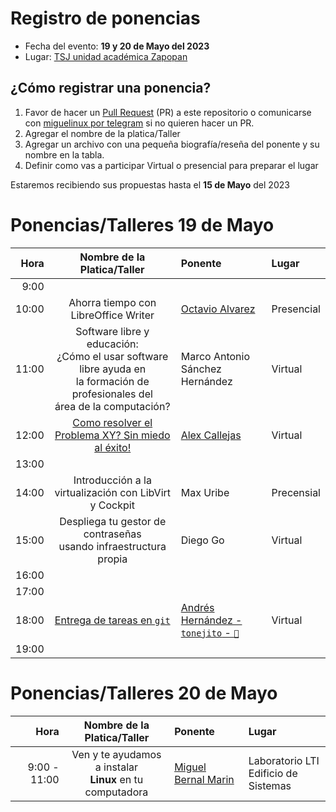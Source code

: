 # Registro de ponencias

* Fecha del evento: **19 y 20 de Mayo del 2023**
* Lugar: [TSJ unidad académica Zapopan](https://goo.gl/maps/8fyaXKKnY9jaHaXB8)

## ¿Cómo registrar una ponencia?

1. Favor de hacer un [Pull Request](https://github.com/lnxzpn/eventos/pulls) (PR) a
   este repositorio o comunicarse con
   [miguelinux por telegram](https://t.me/miguelinux) si no quieren
   hacer un PR.
2. Agregar el nombre de la platica/Taller
3. Agregar un archivo con una pequeña biografía/reseña del ponente
   y su nombre en la tabla.
4. Definir como vas a participar Virtual o presencial para preparar el lugar

Estaremos recibiendo sus propuestas hasta el **15 de Mayo** del 2023

# Ponencias/Talleres 19 de Mayo

| Hora  | Nombre de la Platica/Taller | Ponente | Lugar |
| ---:  |           :---:             | :---    | :---  |
|  9:00 |  |  |  |
| 10:00 | Ahorra tiempo con LibreOffice Writer | [Octavio Alvarez](alvarezp.md) | Presencial |
| 11:00 | Software libre y educación: <br> ¿Cómo el usar software libre ayuda en <br> la formación de profesionales del <br> área de la computación? | Marco Antonio <br> Sánchez Hernández | Virtual |
| 12:00 | [Como resolver el Problema XY? Sin miedo al éxito!](https://darkaxl017.fedorapeople.org/slides/Una_serie_de_eventos_inesperados_-_XY_Problem_-_FLISoL_2023.pdf) | [Alex Callejas](alexcallejas.md) | Virtual |
| 13:00 |  |  |  |
| 14:00 | Introducción a la virtualización con LibVirt y Cockpit | Max Uribe | Precensial |
| 15:00 | Despliega tu gestor de contraseñas <br> usando infraestructura propia| Diego Go | Virtual |
| 16:00 |  |  |  |
| 17:00 |  |  |  |
| 18:00 | [Entrega de tareas en `git`](https://tonejito.github.io/conferencias/tareas-git) | [Andrés Hernández - `tonejito` - `🐰`](tonejito.md) | Virtual |
| 19:00 |  |  |  |

# Ponencias/Talleres 20 de Mayo

| Hora  | Nombre de la Platica/Taller | Ponente | Lugar |
| ---:  |           :---:             | :---    | :---  |
|  9:00 - 11:00| Ven y te ayudamos a instalar <br> **Linux** en tu computadora | [Miguel Bernal Marin](miguelinux.md) | Laboratorio LTI <br> Edificio de Sistemas |

<!-- modeline
 vi: ts=8 sw=4 sts=4 et spl=es spell
-->
